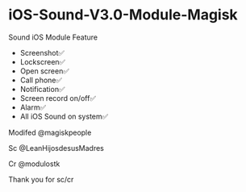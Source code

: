# iOS-Sound-V3.0-Module-Magisk


Sound iOS Module Feature
- Screenshot✅
- Lockscreen✅
- Open screen✅
- Call phone✅
- Notification✅
- Screen record on/off✅
- Alarm✅
- All iOS Sound on system✅


Modifed @magiskpeople

Sc @LeanHijosdesusMadres

Cr @modulostk


Thank you for sc/cr
